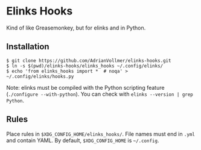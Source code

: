 Elinks Hooks
============

Kind of like Greasemonkey, but for elinks and in Python.


Installation
------------

```console
$ git clone https://github.com/AdrianVollmer/elinks-hooks.git
$ ln -s $(pwd)/elinks-hooks/elinks_hooks ~/.config/elinks/
$ echo 'from elinks_hooks import *  # noqa' > ~/.config/elinks/hooks.py
```

Note: elinks must be compiled with the Python scripting feature
(`./configure --with-python`). You can check with `elinks --version | grep Python`.

Rules
-----

Place rules in `$XDG_CONFIG_HOME/elinks_hooks/`. File names must end in
`.yml` and contain YAML. By default, `$XDG_CONFIG_HOME` is `~/.config`.
